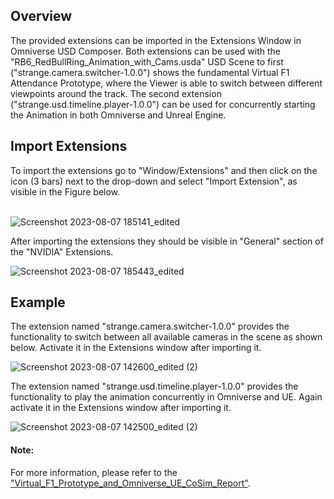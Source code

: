 <h2>Overview</h2>
The provided extensions can be imported in the Extensions Window in Omniverse USD Composer. Both extensions can be used with the "RB6_RedBullRing_Animation_with_Cams.usda" USD Scene to first ("strange.camera.switcher-1.0.0") shows the fundamental Virtual F1 Attendance Prototype, where the Viewer is able to switch between different viewpoints around the track. The second extension ("strange.usd.timeline.player-1.0.0") can be used for concurrently starting the Animation in both Omniverse and Unreal Engine.


<h2>Import Extensions</h2>
To import the extensions go to "Window/Extensions" and then click on the icon (3 bars) next to the drop-down and select "Import Extension", as visible in the Figure below.
<br></br>

![Screenshot 2023-08-07 185141_edited](https://github.com/itsthestranger/omni-virtual-f1-prototype/assets/11008552/d1c823ea-5680-429c-8957-81dd6f56ae29)


After importing the extensions they should be visible in "General" section of the "NVIDIA" Extensions.

![Screenshot 2023-08-07 185443_edited](https://github.com/itsthestranger/omni-virtual-f1-prototype/assets/11008552/288bfd21-3123-4048-8b82-97746493cb59)


<h2>Example</h2>

The extension named "strange.camera.switcher-1.0.0" provides the functionality to switch between all available cameras in the scene as shown below. Activate it in the Extensions window after importing it.

![Screenshot 2023-08-07 142600_edited (2)](https://github.com/itsthestranger/omni-virtual-f1-prototype/assets/11008552/c82126ef-67b4-495b-95b2-d9a824c8d3bf)


The extension named "strange.usd.timeline.player-1.0.0" provides the functionality to play the animation concurrently in Omniverse and UE. Again activate it in the Extensions window after importing it.

![Screenshot 2023-08-07 142500_edited (2)](https://github.com/itsthestranger/omni-virtual-f1-prototype/assets/11008552/e439748c-906d-4fac-84da-1c0a22cd6465)



<h4>Note:</h4>
For more information, please refer to the <a href="https://github.com/itsthestranger/omni-virtual-f1-prototype/blob/main/Virtual_F1_Prototype_and_Omniverse_UE_CoSim_Report.pdf">"Virtual_F1_Prototype_and_Omniverse_UE_CoSim_Report"</a>.
